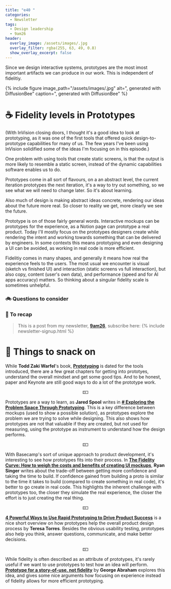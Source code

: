 ```yaml
---
title: "e40 "
categories:
  - Newsletter
tags:
  - Design leadership
  - 9am26
header:
  overlay_image: /assets/images/.jpg
  overlay_filter: rgba(255, 63, 49, 0.8)
  show_overlay_excerpt: false
---
```


Since we design interactive systems, prototypes are the most imost important artifacts we can produce in our work. This is independent of fidelitiy. 

{% include figure image_path="/assets/images/.jpg" alt=", generated with DiffusionBee" caption=", generated with DiffusionBee" %}

# ☕ Fidelity levels in Prototypes

(With InVision closing doors, I thought it's a good idea to look at prototyping, as it was one of the first tools that offered quick design-to-prototype capabilities for many of us. The few years I've been using InVision solidified some of the ideas I'm focusing on in this episode.)




One problem with using tools that create static screens, is that the output is more likely to resemble a static screen, instead of the dynamic capabilities software enables us to do. 

Prototypes come in all sort of flavours, on a an abstract level, the current iteration prototypes the next iteration, it's a way to try out something, so we see what we will need to change later. So it's about learning. 

Also much of design is making abstract ideas concrete, rendering our ideas about the future more real. So closer to reality we get, more clearly we see the future.

Prototype is on of those fairly general words. Interactive mockups can be prototypes for the experience, as a Notion page can prototype a real product. Today I'll mostly focus on the prototypes designers create while rendering the intent and working towards something that can be delivered by engineers. In some contexts this means prototyping and even designing a UI can be avoided, as working in real code is more efficient.

Fidelitiy comes in many shapes, and generally it means how real the experience feels to the users. The most usual we encounter is visual (sketch vs finished UI) and interaction (static screens vs full interaction), but also copy, content (user's own data), and performance (speed and for AI apps accuracy) matters. So thinking about a singular fidelity scale is sometimes unhelpful. 

### 🚲 Questions to consider

### 🥤 To recap

> This is a post from my newsletter, **[9am26](https://polgarp.com/categories/newsletter/)**, subscribe here:
> {% include newsletter-signup.html %}

# 🍪 Things to snack on

While **Todd Zaki Warfel**'s book,  [**Prototyping**](https://rosenfeldmedia.com/books/prototyping/) is dated for the tools introduced, there are a few great chapters for getting into prototyes, understand the overall mindset and get some good tips. And to be honest, paper and Keynote are still good ways to do a lot of the prototype work. 

<p style="text-align: center;">🁍</p>

Prototypes are a way to learn, as **Jared Spool** writes in [**# Exploring the Problem Space Through Prototyping**](https://articles.centercentre.com/four_phases_prototyping/). This is a key difference between mockups (used to show a possible solution), as prototypes explore the problem we are trying to solve while designing. This also shows how prototypes are not that valuable if they are created, but not used for measuring, using the prototype as instrument to understand how the design performs. 

<p style="text-align: center;">🁍</p>

With Basecamp's sort of unique approach to product development, it's interesting to see how prototypes fits into their process. In [**The Fidelity Curve: How to weigh the costs and benefits of creating UI mockups**](https://medium.com/signal-v-noise/the-fidelity-curve-weighing-the-costs-and-benefits-of-interface-design-mockups-b259634807e2), **Ryan Singer** writes about the trade-off between getting more confidence and taking the time to build. If confidence gained from building a proto is similar to the time it takes to build (compared to create something in real code), it's better to go create in real code. This highlights the inherent challenge with prototypes too, the closer they simulate the real experience, the closer the effort is to just creating the real thing.

<p style="text-align: center;">🁍</p>

[**4 Powerful Ways to Use Rapid Prototyping to Drive Product Success**](https://www.producttalk.org/2018/01/rapid-prototyping/) is a nice short overview on how prototypes help the overall product design process by **Teresa Torres**. Besides the obvious usability testing, prototypes also help you think, answer questions, communicate, and make better decisions.

<p style="text-align: center;">🁍</p>

While fidelity is often described as an attribute of prototypes, it's rarely useful if we want to use prototypes to test how an idea will perform. [**Prototype for a story-of-use, not fidelity**](https://uxplanet.org/prototype-for-a-story-of-use-not-fidelity-f931bf8ceab1#.qhx4g8cyk) by **George Abraham** explores this idea, and gives some nice arguments how focusing on experience instead of fidelity allows for more efficient prototyping.